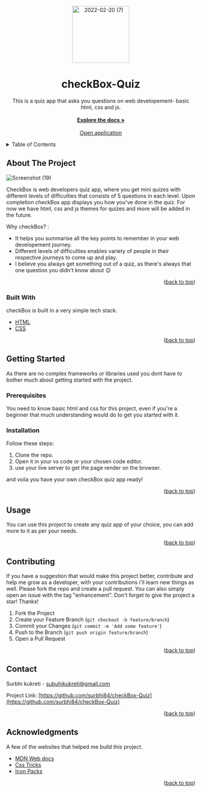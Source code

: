 <div id="top"></div>



<!-- PROJECT LOGO -->
<br />
<div align="center">
  <a href="https://github.com/surbhi84/checkBox-Quiz">
    <img width="152" alt="2022-02-20 (7)" src="https://user-images.githubusercontent.com/56334321/154848098-1aebbe25-57c6-4ab7-a216-b37153e121e5.png">
  </a>

  <h1 align="center">checkBox-Quiz</h1>

  <p align="center">  
  This is a quiz app that asks you questions on web developement- basic html, css and js.
    <br />
    <br />
    <a href="https://github.com/surbhi84/checkBox-Quiz"><strong>Explore the docs »</strong></a>
    <br />
    <br />
    <a href="https://github.com/surbhi84/checkBox-Quiz">Open application</a>
  </p>
</div>


<!-- TABLE OF CONTENTS -->
<details>
  <summary>Table of Contents</summary>
  <ol>
    <li>
      <a href="#about-the-project">About The Project</a>
      <ul>
        <li><a href="#built-with">Built With</a></li>
      </ul>
    </li>
    <li>
      <a href="#getting-started">Getting Started</a>
      <ul>
        <li><a href="#prerequisites">Prerequisites</a></li>
        <li><a href="#installation">Installation</a></li>
      </ul>
    </li>
    <li><a href="#usage">Usage</a></li>
    <li><a href="#contributing">Contributing</a></li>
    <li><a href="#contact">Contact</a></li>
    <li><a href="#acknowledgments">Acknowledgments</a></li>
  </ol>
</details>

<!-- ABOUT THE PROJECT -->

## About The Project

![Screenshot (19)](https://user-images.githubusercontent.com/56334321/154848075-bcf97580-a21c-450e-80a6-34427d6e8634.png)


CheckBox is web developers quiz app, where you get mini quizes with different levels of difficulties that consists of 5 questions in each level. Upon completion checkBox app displays you how you've done in the quiz. For now we have html, css and js themes for quizes and more will be added in the future.

Why checkBox? :

- It helps you summarise all the key points to remember in your web developement journey.
- Different levels of difficulties enables variety of people in their respective journeys to come up and play.
- I believe you always get something out of a quiz, as there's always that one question you didn't know about :wink:

<p align="right">(<a href="#top">back to top</a>)</p>

### Built With

checkBox is built in a very simple tech stack.

- [HTML](https://developer.mozilla.org/en-US/docs/Web/HTML)
- [CSS](https://developer.mozilla.org/en-US/docs/Web/CSS)

<p align="right">(<a href="#top">back to top</a>)</p>

<!-- GETTING STARTED -->

## Getting Started

As there are no complex frameworks or libraries used you dont have to bother much about getting started with the project.

### Prerequisites

You need to know basic html and css for this project, even if you're a beginner that much understanding would do to get you started with it.

### Installation

Follow these steps:

1. Clone the repo.
2. Open it in your vs code or your chosen code editor.
3. use your live server to get the page render on the browser.

and voila you have your own checkBox quiz app ready!

<p align="right">(<a href="#top">back to top</a>)</p>

<!-- USAGE EXAMPLES -->

## Usage

You can use this project to create any quiz app of your choice, you can add more to it as per your needs.

<p align="right">(<a href="#top">back to top</a>)</p>

<!-- CONTRIBUTING -->

## Contributing

If you have a suggestion that would make this project better, contribute and help me grow as a developer, with your contributions i'll learn new things as well. Please fork the repo and create a pull request. You can also simply open an issue with the tag "enhancement".
Don't forget to give the project a star! Thanks!

1. Fork the Project
2. Create your Feature Branch (`git checkout -b feature/branch`)
3. Commit your Changes (`git commit -m 'Add some feature'`)
4. Push to the Branch (`git push origin feature/branch`)
5. Open a Pull Request

<p align="right">(<a href="#top">back to top</a>)</p>

<!-- CONTACT -->

## Contact

Surbhi kukreti - subuhikukreti@gmail.com

Project Link: [https://github.com/surbhi84/checkBox-Quiz](https://github.com/surbhi84/checkBox-Quiz)

<p align="right">(<a href="#top">back to top</a>)</p>

<!-- ACKNOWLEDGMENTS -->

## Acknowledgments

A few of the websites that helped me build this project.

- [MDN Web docs](https://developer.mozilla.org/en-US/)
- [Css Tricks](https://css-tricks.com/)
- [Icon Packs](https://www.iconpacks.net/)

<p align="right">(<a href="#top">back to top</a>)</p>
